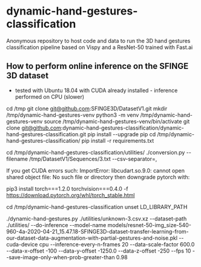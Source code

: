 # dynamic-hand-gestures-classification

Anonymous repository to host code and data to run the 3D hand gestures classification pipeline based on Vispy and a ResNet-50 trained with Fast.ai


## How to perform online inference on the SFINGE 3D dataset

- tested with Ubuntu 18.04 with CUDA already installed - inference performed on CPU (slower)

cd /tmp
git clone git@github.com:SFINGE3D/DatasetV1.git
mkdir /tmp/dynamic-hand-gestures-venv
python3 -m venv /tmp/dynamic-hand-gestures-venv
source /tmp/dynamic-hand-gestures-venv/bin/activate
git clone git@github.com:dynamic-hand-gestures-classification/dynamic-hand-gestures-classification.git
pip install --upgrade pip
cd /tmp/dynamic-hand-gestures-classification/
pip install -r requirements.txt


cd /tmp/dynamic-hand-gestures-classification/utilities/
./conversion.py --filename /tmp/DatasetV1/Sequences/3.txt --csv-separator=,


If you get CUDA errors such:
ImportError: libcudart.so.9.0: cannot open shared object file: No such file or directory
then downgrade pytorch with:

pip3 install torch===1.2.0 torchvision===0.4.0 -f https://download.pytorch.org/whl/torch_stable.html


cd /tmp/dynamic-hand-gestures-classification
unset LD_LIBRARY_PATH

./dynamic-hand-gestures.py ./utilities/unknown-3.csv.xz --dataset-path ./utilities/ --do-inference --model-name models/resnet-50-img_size-540-960-4a-2020-04-21_15.47.18-SFINGE3D-dataset-transfer-learning-from-our-dataset-data-augmentation-with-partial-gestures-and-noise.pkl --cuda-device cpu --inference-every-n-frames 20 --data-scale-factor 600.0 --data-x-offset -100 --data-y-offset -1250.0 --data-z-offset -250 --fps 10 --save-image-only-when-prob-greater-than 0.98



